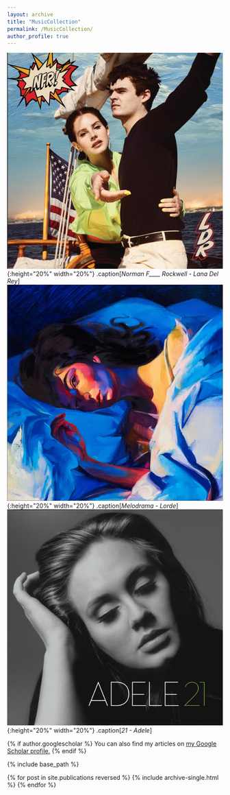 ```yaml
---
layout: archive
title: "MusicCollection"
permalink: /MusicCollection/
author_profile: true
---
```




![](/images/Album/NFR.jpg){:height="20%" width="20%"} .caption[*Norman F____ Rockwell - Lana Del Rey*]  &nbsp; &nbsp;  ![](/images/Album/Melodrama.jpg){:height="20%" width="20%"} .caption[*Melodrama - Lorde*] &nbsp; &nbsp;   ![](/images/Album/21.jpg){:height="20%" width="20%"} .caption[*21 - Adele*]
<!-- <br />Norman Fxxxxx Rockwell &nbsp; &nbsp; &nbsp; &nbsp; &nbsp; &nbsp; &nbsp; &nbsp; Melodrama &nbsp; &nbsp; &nbsp; &nbsp; &nbsp; &nbsp; &nbsp; &nbsp; 21
<br />Lana Del Rey &nbsp; &nbsp; &nbsp; &nbsp; &nbsp; &nbsp; &nbsp; &nbsp; Lorde &nbsp; &nbsp; &nbsp; &nbsp; &nbsp; &nbsp; &nbsp; &nbsp; Adele  -->

<!-- | [![](/images/Album/NFR.jpg){:height="20%" width="20%"}] | [![](/images/Album/Melodrama.jpg){:height="20%" width="20%"}] | [![](/images/Album/21.jpg){:height="20%" width="20%"}] |
|:---:|:---:|:---:|
|Norman F___ Rockwell!| Melodrama | 21 |
|Lana Del Rey | Lorde | Adele | -->

{% if author.googlescholar %}
  You can also find my articles on <u><a href="{{author.googlescholar}}">my Google Scholar profile</a>.</u>
{% endif %}

{% include base_path %}

{% for post in site.publications reversed %}
  {% include archive-single.html %}
{% endfor %}
